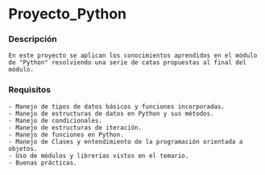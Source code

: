 # Proyecto_Python

### Descripción

    En este proyecto se aplican los conocimientos aprendidos en el módulo de "Python" resolviendo una serie de catas propuestas al final del módulo.

### Requisitos

    - Manejo de tipos de datos básicos y funciones incorporadas.
    - Manejo de estructuras de datos en Python y sus métodos.
    - Manejo de condicionales.
    - Manejo de estructuras de iteración.
    - Manejo de funciones en Python.
    - Manejo de Clases y entendimiento de la programación orientada a objetos.
    - Uso de módulos y librerías vistos en el temario.
    - Buenas prácticas.
